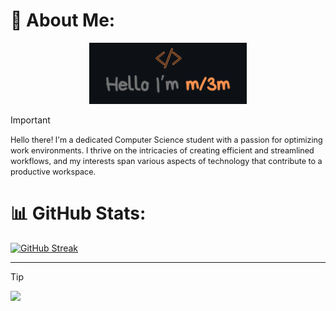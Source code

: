 # :sparkler: About Me:
<p align="center"><img width="50%" alt="Hello, I'm Mlem I do algorithms!" src="./assets/ml3m.png" /></a></p>


> [!IMPORTANT]
> <span style="font-size:0.9em;">Hello there! I'm a dedicated Computer Science student with a passion for optimizing work environments. I thrive on the intricacies of creating efficient and streamlined workflows, and my interests span various aspects of technology that contribute to a productive workspace.</span>

# 📊 GitHub Stats:
<a href="https://git.io/streak-stats"><img src="https://github-readme-streak-stats.herokuapp.com?user=ml3m&theme=darcula&hide_border=true&border_radius=5.3&card_width=900" alt="GitHub Streak" /></a>

---

> [!TIP]
> ![](https://komarev.com/ghpvc/?username=ml3m)
